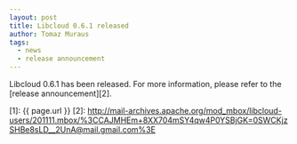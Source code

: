```yaml
---
layout: post
title: Libcloud 0.6.1 released
author: Tomaz Muraus
tags:
  - news
  - release announcement
---
```


Libcloud 0.6.1 has been released. For more information, please refer to
the [release announcement][2].

[1]: {{ page.url }}
[2]: http://mail-archives.apache.org/mod_mbox/libcloud-users/201111.mbox/%3CCAJMHEm+8XX704mSY4qw4P0YSBjGK=0SWCKjzSHBe8sLD__2UnA@mail.gmail.com%3E
